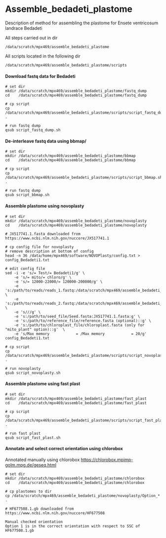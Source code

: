 # Assemble_bedadeti_plastome
Description of method for assembling the plastome for Ensete ventricosum landrace Bedadeti

All steps carried out in dir
```
/data/scratch/mpx469/assemble_bedadeti_plastome
```

All scripts located in the following dir
```
/data/scratch/mpx469/assemble_bedadeti_plastome/scripts
```

#### Download fastq data for Bedadeti
```
# set dir
mkdir /data/scratch/mpx469/assemble_bedadeti_plastome/fastq_dump
cd    /data/scratch/mpx469/assemble_bedadeti_plastome/fastq_dump

# cp script
cp /data/scratch/mpx469/assemble_bedadeti_plastome/scripts/script_fastq_dump.sh .

# run fastq dump
qsub script_fastq_dump.sh
```

#### De-interleave fastq data using bbmap/
```
# set dir
mkdir /data/scratch/mpx469/assemble_bedadeti_plastome/bbmap
cd    /data/scratch/mpx469/assemble_bedadeti_plastome/bbmap

# cp script
cp /data/scratch/mpx469/assemble_bedadeti_plastome/scripts/script_bbmap.sh .

# run fastq dump
qsub script_bbmap.sh 
```

#### Assemble plastome using novoplasty
```
# set dir
mkdir /data/scratch/mpx469/assemble_bedadeti_plastome/novoplasty
cd    /data/scratch/mpx469/assemble_bedadeti_plastome/novoplasty

# JX517741.1.fasta downloaded from https://www.ncbi.nlm.nih.gov/nuccore/JX517741.1

# cp config file for novoplasty
# remove description at bottom of config
head -n 36 /data/home/mpx469/software/NOVOPlasty/config.txt > config_Bedadeti1.txt

# edit config file
sed -i -e 's/= Test/= Bedadeti1/g' \
    -e 's/= mito/= chloro/g' \
	-e 's/= 12000-22000/= 120000-200000/g' \
	-e 's:/path/to/reads/reads_1.fastq:/data/scratch/mpx469/assemble_bedadeti_plastome/bbmap/Bedadeti1_r1.fastq:g' \
	-e 's:/path/to/reads/reads_2.fastq:/data/scratch/mpx469/assemble_bedadeti_plastome/bbmap/Bedadeti1_r2.fastq:g' \
	-e 's///g' \
	-e 's:/path/to/seed_file/Seed.fasta:JX517741.1.fasta:g' \
	-e 's:/path/to/reference_file/reference.fasta (optional)::g' \
	-e 's:/path/to/chloroplast_file/chloroplast.fasta (only for "mito_plant" option)::g'  \
	-e 's/Max memory            = /Max memory            = 20/g' config_Bedadeti1.txt

# cp script
cp /data/scratch/mpx469/assemble_bedadeti_plastome/scripts/script_novoplasty.sh .

# run novoplasty
qsub script_novoplasty.sh
```


#### Assemble plastome using fast plast
```
# set dir
mkdir /data/scratch/mpx469/assemble_bedadeti_plastome/fast_plast
cd    /data/scratch/mpx469/assemble_bedadeti_plastome/fast_plast

# cp script
cp /data/scratch/mpx469/assemble_bedadeti_plastome/scripts/script_fast_plast.sh .

# run fast plast
qsub script_fast_plast.sh
```


#### Annotate and select correct orientation using chlorobox

Annotated manually using chlorobox 
https://chlorobox.mpimp-golm.mpg.de/geseq.html

```
# set dir
mkdir /data/scratch/mpx469/assemble_bedadeti_plastome/chlorobox
cd    /data/scratch/mpx469/assemble_bedadeti_plastome/chlorobox 

# cp plastomes to dir
cp /data/scratch/mpx469/assemble_bedadeti_plastome/novoplasty/Option_* .

# HF677508.1.gb downloaded from https://www.ncbi.nlm.nih.gov/nuccore/HF677508

Manual checked orientation
Option 1 is in the correct orientation with respect to SSC of HF677508.1.gb
```
